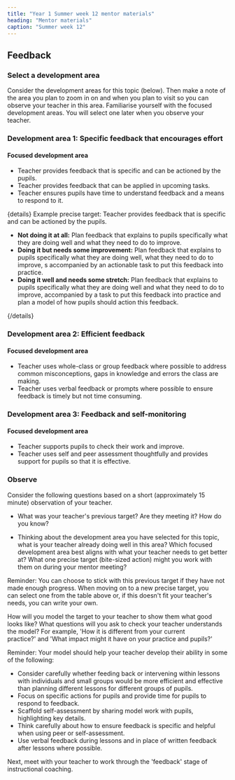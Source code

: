 ```yaml
---
title: "Year 1 Summer week 12 mentor materials"
heading: "Mentor materials"
caption: "Summer week 12"
---
```


## Feedback

### Select a development area

Consider the development areas for this topic (below). Then make a note of the area you plan to zoom in on and when you plan to visit so you can observe your teacher in this area. Familiarise yourself with the focused development areas. You will select one later when you observe your teacher.

### Development area 1: Specific feedback that encourages effort

#### Focused development area

- Teacher provides feedback that is specific and can be actioned by the pupils.
- Teacher provides feedback that can be applied in upcoming tasks.
- Teacher ensures pupils have time to understand feedback and a means to respond to it.

{details}
Example precise target: Teacher provides feedback that is specific and can be actioned by the pupils.

- **Not doing it at all:** Plan feedback that explains to pupils specifically what they are doing well and what they need to do to improve.
- **Doing it but needs some improvement:** Plan feedback that explains to pupils specifically what they are doing well, what they need to do to improve, s accompanied by an actionable task to put this feedback into practice.
- **Doing it well and needs some stretch:** Plan feedback that explains to pupils specifically what they are doing well and what they need to do to improve, accompanied by a task to put this feedback into practice and plan a model of how pupils should action this feedback.

{/details}

### Development area 2: Efficient feedback

#### Focused development area

- Teacher uses whole-class or group feedback where possible to address common misconceptions, gaps in knowledge and errors the class are making.
- Teacher uses verbal feedback or prompts where possible to ensure feedback is timely but not time consuming.

### Development area 3: Feedback and self-monitoring

#### Focused development area

- Teacher supports pupils to check their work and improve.
- Teacher uses self and peer assessment thoughtfully and provides support for pupils so that it is effective.

### Observe

Consider the following questions based on a short (approximately 15 minute) observation of your teacher.

- What was your teacher's previous target? Are they meeting it? How do you know?

- Thinking about the development area you have selected for this topic, what is your teacher already doing well in this area? Which focused development area best aligns with what your teacher needs to get better at? What one precise target (bite-sized action) might you work with them on during your mentor meeting?

Reminder: You can choose to stick with this previous target if they have not made enough progress. When moving on to a new precise target, you can select one from the table above or, if this doesn't fit your teacher's needs, you can write your own.

How will you model the target to your teacher to show them what good looks like? What questions will you ask to check your teacher understands the model? For example, 'How it is different from your current practice?' and 'What impact might it have on your practice and pupils?'

Reminder: Your model should help your teacher develop their ability in some of the following:

- Consider carefully whether feeding back or intervening within lessons with individuals and small groups would be more efficient and effective than planning different lessons for different groups of pupils.
- Focus on specific actions for pupils and provide time for pupils to respond to feedback.
- Scaffold self-assessment by sharing model work with pupils, highlighting key details.
- Think carefully about how to ensure feedback is specific and helpful when using peer or self-assessment.
- Use verbal feedback during lessons and in place of written feedback after lessons where possible.

Next, meet with your teacher to work through the 'feedback' stage of instructional coaching.
